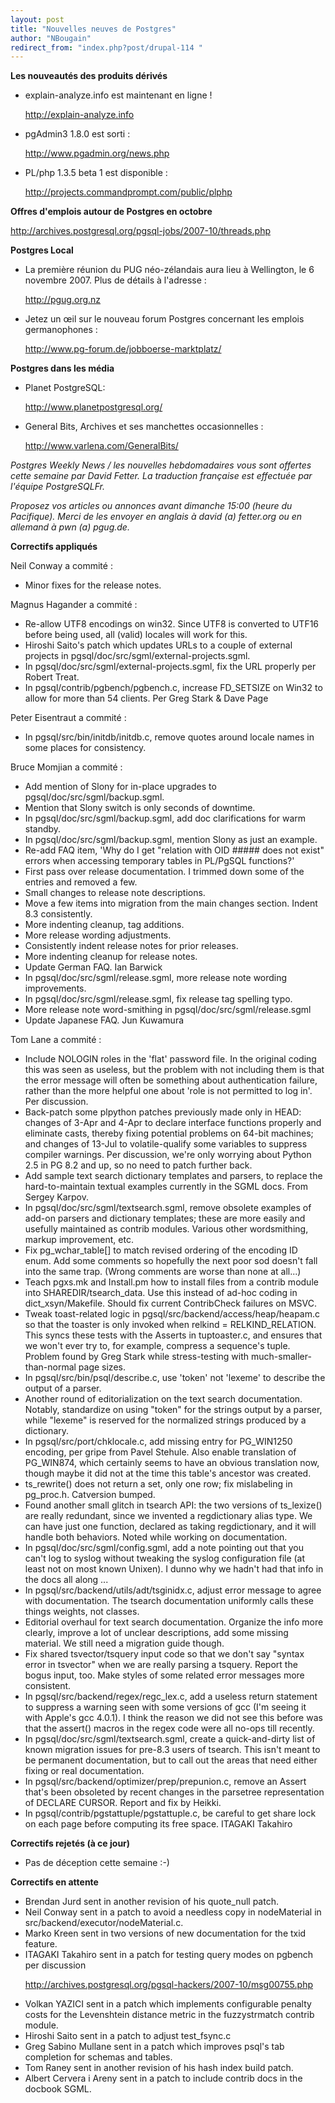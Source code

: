 ```yaml
---
layout: post
title: "Nouvelles neuves de Postgres"
author: "NBougain"
redirect_from: "index.php?post/drupal-114 "
---
```




<strong>Les nouveautés des produits dérivés</strong>

<ul>

<li>explain-analyze.info est maintenant en ligne&nbsp;!

<a target="_blank" href="http://explain-analyze.info">http://explain-analyze.info</a></li>

<!-- Apparemment le </ul>

est heureusement rajoute par Drupal dans la version coupee -->

<!--break-->

<li>pgAdmin3 1.8.0 est sorti&nbsp;:

<a target="_blank" href="http://www.pgadmin.org/news.php">http://www.pgadmin.org/news.php</a></li>

<li>PL/php 1.3.5 beta 1 est disponible&nbsp;:

<a target="_blank" href="http://projects.commandprompt.com/public/plphp">http://projects.commandprompt.com/public/plphp</a></li>

</ul>

<p><strong>Offres d'emplois autour de Postgres en octobre</strong></p>

<p><a target="_blank" href="http://archives.postgresql.org/pgsql-jobs/2007-10/threads.php">http://archives.postgresql.org/pgsql-jobs/2007-10/threads.php</a></p>

<p><strong>Postgres Local</strong></p>

<ul>

<li>La première réunion du PUG néo-zélandais aura lieu à Wellington, le 6 novembre 2007. Plus de détails à l'adresse&nbsp;:

<a target="_blank" href="http://pgug.org.nz">http://pgug.org.nz</a></li>

<li>Jetez un œil sur le nouveau forum Postgres concernant les emplois germanophones&nbsp;:

<a target="_blank" href="http://www.pg-forum.de/jobboerse-marktplatz/">http://www.pg-forum.de/jobboerse-marktplatz/</a></li>

</ul>

<p><strong>Postgres dans les média</strong></p>

<ul>

<li>Planet PostgreSQL:

<a target="_blank" href="http://www.planetpostgresql.org/">http://www.planetpostgresql.org/</a></li>

<li>General Bits, Archives et ses manchettes occasionnelles&nbsp;:

<a target="_blank" href="http://www.varlena.com/GeneralBits/">http://www.varlena.com/GeneralBits/</a></li>

</ul>

<p><em>Postgres Weekly News / les nouvelles hebdomadaires vous sont offertes cette semaine par David Fetter. La traduction française est effectuée par l'équipe PostgreSQLFr.</em></p>

<p><em>Proposez vos articles ou annonces avant dimanche 15:00 (heure du Pacifique). Merci de les envoyer en anglais à david (a) fetter.org ou en allemand à pwn (a) pgug.de.</em></p>

<p><strong>Correctifs appliqués</strong></p>

<p>Neil Conway a commité&nbsp;:</p>

<ul>

<li>Minor fixes for the release notes.</li>

</ul>

<p>Magnus Hagander a commité&nbsp;:</p>

<ul>

<li>Re-allow UTF8 encodings on win32. Since UTF8 is converted to UTF16 before being used, all (valid) locales will work for this.</li>

<li>Hiroshi Saito's patch which updates URLs to a couple of external projects in pgsql/doc/src/sgml/external-projects.sgml.</li>

<li>In pgsql/doc/src/sgml/external-projects.sgml, fix the URL properly per Robert Treat.</li>

<li>In pgsql/contrib/pgbench/pgbench.c, increase FD_SETSIZE on Win32 to allow for more than 54 clients. Per Greg Stark &amp; Dave Page</li>

</ul>

<p>Peter Eisentraut a commité&nbsp;:</p>

<ul>

<li>In pgsql/src/bin/initdb/initdb.c, remove quotes around locale names in some places for consistency.</li>

</ul>

<p>Bruce Momjian a commité&nbsp;:</p>

<ul>

<li>Add mention of Slony for in-place upgrades to pgsql/doc/src/sgml/backup.sgml.</li>

<li>Mention that Slony switch is only seconds of downtime.</li>

<li>In pgsql/doc/src/sgml/backup.sgml, add doc clarifications for warm standby.</li>

<li>In pgsql/doc/src/sgml/backup.sgml, mention Slony as just an example.</li>

<li>Re-add FAQ item, 'Why do I get "relation with OID ##### does not exist" errors when accessing temporary tables in PL/PgSQL functions?'</li>

<li>First pass over release documentation. I trimmed down some of the entries and removed a few.</li>

<li>Small changes to release note descriptions.</li>

<li>Move a few items into migration from the main changes section. Indent 8.3 consistently.</li>

<li>More indenting cleanup, tag additions.</li>

<li>More release wording adjustments.</li>

<li>Consistently indent release notes for prior releases.</li>

<li>More indenting cleanup for release notes.</li>

<li>Update German FAQ. Ian Barwick</li>

<li>In pgsql/doc/src/sgml/release.sgml, more release note wording improvements.</li>

<li>In pgsql/doc/src/sgml/release.sgml, fix release tag spelling typo.</li>

<li>More release note word-smithing in pgsql/doc/src/sgml/release.sgml</li>

<li>Update Japanese FAQ. Jun Kuwamura</li>

</ul>

<p>Tom Lane a commité&nbsp;:</p>

<ul>

<li>Include NOLOGIN roles in the 'flat' password file. In the original coding this was seen as useless, but the problem with not including them is that the error message will often be something about authentication failure, rather than the more helpful one about 'role is not permitted to log in'. Per discussion.</li>

<li>Back-patch some plpython patches previously made only in HEAD: changes of 3-Apr and 4-Apr to declare interface functions properly and eliminate casts, thereby fixing potential problems on 64-bit machines; and changes of 13-Jul to volatile-qualify some variables to suppress compiler warnings. Per discussion, we're only worrying about Python 2.5 in PG 8.2 and up, so no need to patch further back.</li>

<li>Add sample text search dictionary templates and parsers, to replace the hard-to-maintain textual examples currently in the SGML docs. From Sergey Karpov.</li>

<li>In pgsql/doc/src/sgml/textsearch.sgml, remove obsolete examples of add-on parsers and dictionary templates; these are more easily and usefully maintained as contrib modules. Various other wordsmithing, markup improvement, etc.</li>

<li>Fix pg_wchar_table[] to match revised ordering of the encoding ID enum. Add some comments so hopefully the next poor sod doesn't fall into the same trap. (Wrong comments are worse than none at all...)</li>

<li>Teach pgxs.mk and Install.pm how to install files from a contrib module into SHAREDIR/tsearch_data. Use this instead of ad-hoc coding in dict_xsyn/Makefile. Should fix current ContribCheck failures on MSVC.</li>

<li>Tweak toast-related logic in pgsql/src/backend/access/heap/heapam.c so that the toaster is only invoked when relkind = RELKIND_RELATION. This syncs these tests with the Asserts in tuptoaster.c, and ensures that we won't ever try to, for example, compress a sequence's tuple. Problem found by Greg Stark while stress-testing with much-smaller-than-normal page sizes.</li>

<li>In pgsql/src/bin/psql/describe.c, use 'token' not 'lexeme' to describe the output of a parser.</li>

<li>Another round of editorialization on the text search documentation. Notably, standardize on using "token" for the strings output by a parser, while "lexeme" is reserved for the normalized strings produced by a dictionary.</li>

<li>In pgsql/src/port/chklocale.c, add missing entry for PG_WIN1250 encoding, per gripe from Pavel Stehule. Also enable translation of PG_WIN874, which certainly seems to have an obvious translation now, though maybe it did not at the time this table's ancestor was created.</li>

<li>ts_rewrite() does not return a set, only one row; fix mislabeling in pg_proc.h. Catversion bumped.</li>

<li>Found another small glitch in tsearch API: the two versions of ts_lexize() are really redundant, since we invented a regdictionary alias type. We can have just one function, declared as taking regdictionary, and it will handle both behaviors. Noted while working on documentation.</li>

<li>In pgsql/doc/src/sgml/config.sgml, add a note pointing out that you can't log to syslog without tweaking the syslog configuration file (at least not on most known Unixen). I dunno why we hadn't had that info in the docs all along ...</li>

<li>In pgsql/src/backend/utils/adt/tsginidx.c, adjust error message to agree with documentation. The tsearch documentation uniformly calls these things weights, not classes.</li>

<li>Editorial overhaul for text search documentation. Organize the info more clearly, improve a lot of unclear descriptions, add some missing material. We still need a migration guide though.</li>

<li>Fix shared tsvector/tsquery input code so that we don't say "syntax error in tsvector" when we are really parsing a tsquery. Report the bogus input, too. Make styles of some related error messages more consistent.</li>

<li>In pgsql/src/backend/regex/regc_lex.c, add a useless return statement to suppress a warning seen with some versions of gcc (I'm seeing it with Apple's gcc 4.0.1). I think the reason we did not see this before was that the assert() macros in the regex code were all no-ops till recently.</li>

<li>In pgsql/doc/src/sgml/textsearch.sgml, create a quick-and-dirty list of known migration issues for pre-8.3 users of tsearch. This isn't meant to be permanent documentation, but to call out the areas that need either fixing or real documentation.</li>

<li>In pgsql/src/backend/optimizer/prep/prepunion.c, remove an Assert that's been obsoleted by recent changes in the parsetree representation of DECLARE CURSOR. Report and fix by Heikki.</li>

<li>In pgsql/contrib/pgstattuple/pgstattuple.c, be careful to get share lock on each page before computing its free space. ITAGAKI Takahiro</li>

</ul>

<p><strong>Correctifs rejetés (à ce jour)</strong></p>

<ul>

<li>Pas de déception cette semaine :-)</li>

</ul>

<p><strong>Correctifs en attente</strong></p>

<ul>

<li>Brendan Jurd sent in another revision of his quote_null patch.</li>

<li>Neil Conway sent in a patch to avoid a needless copy in nodeMaterial in src/backend/executor/nodeMaterial.c.</li>

<li>Marko Kreen sent in two versions of new documentation for the txid feature.</li>

<li>ITAGAKI Takahiro sent in a patch for testing query modes on pgbench per discussion

<a target="_blank" href="http://archives.postgresql.org/pgsql-hackers/2007-10/msg00755.php">http://archives.postgresql.org/pgsql-hackers/2007-10/msg00755.php</a></li>

<li>Volkan YAZICI sent in a patch which implements configurable penalty costs for the Levenshtein distance metric in the fuzzystrmatch contrib module.</li>

<li>Hiroshi Saito sent in a patch to adjust test_fsync.c</li>

<li>Greg Sabino Mullane sent in a patch which improves psql's tab completion for schemas and tables.</li>

<li>Tom Raney sent in another revision of his hash index build patch.</li>

<li>Albert Cervera i Areny sent in a patch to include contrib docs in the docbook SGML.</li>

</ul>